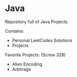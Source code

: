 # Java

Repository full of Java Projects.

Contains:
  - Personal LeetCodes Solutions
  - Projects
  
Favorite Projects: (Screw 328)
  - Alien Encoding
  - Arbitrage
